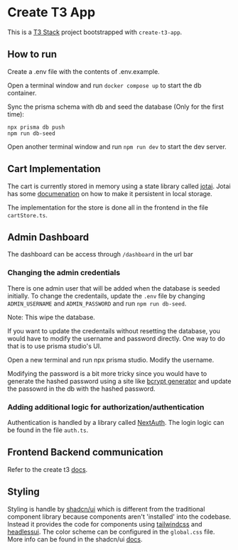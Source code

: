# Create T3 App

This is a [T3 Stack](https://create.t3.gg/) project bootstrapped with `create-t3-app`.

## How to run

Create a .env file with the contents of .env.example.

Open a terminal window and run `docker compose up` to start the db container.

Sync the prisma schema with db and seed the database (Only for the first time):

```
npx prisma db push
npm run db-seed
```

Open another terminal window and run `npm run dev` to start the dev server.

## Cart Implementation

The cart is currently stored in memory using a state library called [jotai](https://jotai.org/). Jotai has
some [documenation](https://jotai.org/docs/guides/persistence) on how to make it persistent in local storage.

The implementation for the store is done all in the frontend in the file `cartStore.ts`.

## Admin Dashboard

The dashboard can be access through `/dashboard` in the url bar

### Changing the admin credentials

There is one admin user that will be added when the database is seeded initially. To change the credentails, update the
`.env` file by changing `ADMIN_USERNAME` and `ADMIN_PASSWORD` and run `npm run db-seed`.

Note: This wipe the database.

If you want to update the credentails without resetting the database, you would have to modify the username and password directly.
One way to do that is to use prisma studio's UI.

Open a new terminal and run npx prisma studio. Modify the username.

Modifying the password is a bit more tricky since you would have to generate the hashed password using a site like [bcrypt generator](https://bcrypt-generator.com/) and
update the passowrd in the db with the hashed password.

### Adding additional logic for authorization/authentication

Authentication is handled by a library called [NextAuth](https://next-auth.js.org/). The login logic can be found in the file `auth.ts`.

## Frontend Backend communication

Refer to the create t3 [docs](https://create.t3.gg/en/usage/trpc).

## Styling

Styling is handle by [shadcn/ui](https://ui.shadcn.com/docs) which is different from the traditional component library because components aren't 'installed'
into the codebase. Instead it provides the code for components using [tailwindcss](https://tailwindcss.com/) and [headlessui](https://headlessui.com/).
The color scheme can be configured in the `global.css` file. More info can be found in the shadcn/ui [docs](https://ui.shadcn.com/docs/theming).
